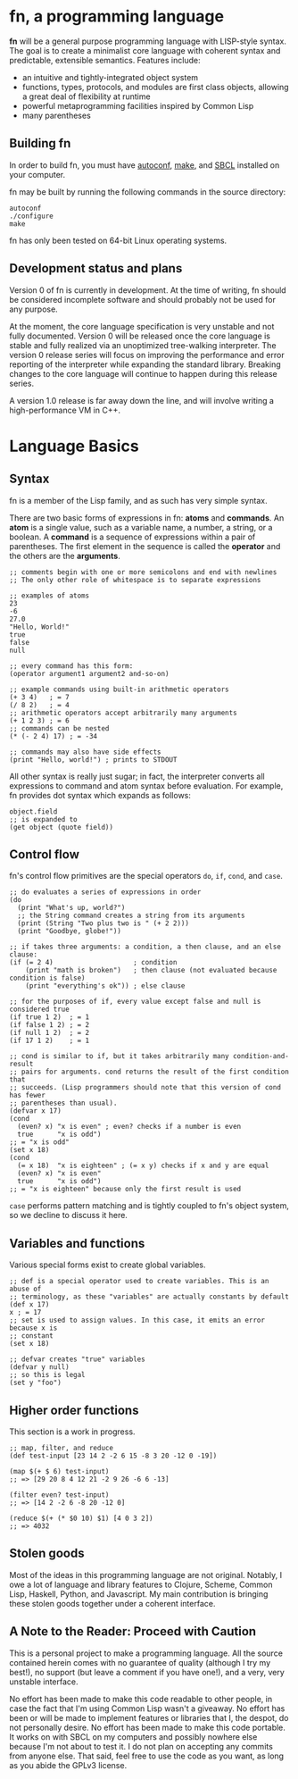 # fn, a programming language

**fn** will be a general purpose programming language with LISP-style syntax. The goal is to create
a minimalist core language with coherent syntax and predictable, extensible semantics. Features
include:

- an intuitive and tightly-integrated object system
- functions, types, protocols, and modules are first class objects, allowing a great deal of
  flexibility at runtime
- powerful metaprogramming facilities inspired by Common Lisp
- many parentheses

## Building fn

In order to build fn, you must have [autoconf](www.gnu.org/software/autoconf/),
[make](www.gnu.org/software/make/), and [SBCL](sbcl.org/) installed on your computer.

fn may be built by running the following commands in the source directory:

```
autoconf
./configure
make
```

fn has only been tested on 64-bit Linux operating systems.

## Development status and plans

Version 0 of fn is currently in development. At the time of writing, fn should be considered
incomplete software and should probably not be used for any purpose.

At the moment, the core language specification is very unstable and not fully documented. Version 0
will be released once the core language is stable and fully realized via an unoptimized tree-walking
interpreter. The version 0 release series will focus on improving the performance and error
reporting of the interpreter while expanding the standard library. Breaking changes to the core
language will continue to happen during this release series.

A version 1.0 release is far away down the line, and will involve writing a high-performance VM in C++.


# Language Basics

## Syntax

fn is a member of the Lisp family, and as such has very simple syntax.

There are two basic forms of expressions in fn: **atoms** and **commands**. An **atom** is a single
value, such as a variable name, a number, a string, or a boolean. A **command** is a sequence of
expressions within a pair of parentheses. The first element in the sequence is called the
**operator** and the others are the **arguments**.

```
;; comments begin with one or more semicolons and end with newlines
;; The only other role of whitespace is to separate expressions

;; examples of atoms
23
-6
27.0
"Hello, World!"
true
false
null

;; every command has this form:
(operator argument1 argument2 and-so-on)

;; example commands using built-in arithmetic operators
(+ 3 4)   ; = 7
(/ 8 2)   ; = 4
;; arithmetic operators accept arbitrarily many arguments
(+ 1 2 3) ; = 6
;; commands can be nested
(* (- 2 4) 17) ; = -34

;; commands may also have side effects
(print "Hello, world!") ; prints to STDOUT
```

All other syntax is really just sugar; in fact, the interpreter converts all expressions to command
and atom syntax before evaluation. For example, fn provides dot syntax which expands as follows:

```
object.field
;; is expanded to
(get object (quote field))
```


## Control flow

fn's control flow primitives are the special operators `do`, `if`, `cond`, and `case`.

```
;; do evaluates a series of expressions in order
(do
  (print "What's up, world?")
  ;; the String command creates a string from its arguments
  (print (String "Two plus two is " (+ 2 2)))
  (print "Goodbye, globe!"))

;; if takes three arguments: a condition, a then clause, and an else clause:
(if (= 2 4)                    ; condition
    (print "math is broken")   ; then clause (not evaluated because condition is false)
    (print "everything's ok")) ; else clause
    
;; for the purposes of if, every value except false and null is considered true
(if true 1 2)  ; = 1
(if false 1 2) ; = 2
(if null 1 2)  ; = 2
(if 17 1 2)    ; = 1

;; cond is similar to if, but it takes arbitrarily many condition-and-result 
;; pairs for arguments. cond returns the result of the first condition that 
;; succeeds. (Lisp programmers should note that this version of cond has fewer
;; parentheses than usual).
(defvar x 17)
(cond
  (even? x) "x is even" ; even? checks if a number is even
  true      "x is odd")
;; = "x is odd"
(set x 18)
(cond
  (= x 18)  "x is eighteen" ; (= x y) checks if x and y are equal
  (even? x) "x is even"
  true      "x is odd")
;; = "x is eighteen" because only the first result is used
```

`case` performs pattern matching and is tightly coupled to fn's object system, so we decline to
discuss it here.

## Variables and functions

Various special forms exist to create global variables.

```
;; def is a special operator used to create variables. This is an abuse of 
;; terminology, as these "variables" are actually constants by default
(def x 17)
x ; = 17
;; set is used to assign values. In this case, it emits an error because x is 
;; constant
(set x 18)

;; defvar creates "true" variables
(defvar y null)
;; so this is legal
(set y "foo")
```

## Higher order functions

This section is a work in progress.

```
;; map, filter, and reduce
(def test-input [23 14 2 -2 6 15 -8 3 20 -12 0 -19])

(map $(+ $ 6) test-input)
;; => [29 20 8 4 12 21 -2 9 26 -6 6 -13]

(filter even? test-input)
;; => [14 2 -2 6 -8 20 -12 0]

(reduce $(+ (* $0 10) $1) [4 0 3 2])
;; => 4032
```


## Stolen goods

Most of the ideas in this programming language are not original. Notably, I owe a lot of language
and library features to Clojure, Scheme, Common Lisp, Haskell, Python, and Javascript. My main
contribution is bringing these stolen goods together under a coherent interface.


## A Note to the Reader: Proceed with Caution

This is a personal project to make a programming language. All the source
contained herein comes with no guarantee of quality (although I try my best!),
no support (but leave a comment if you have one!), and a very, very unstable
interface.

No effort has been made to make this code readable to other people, in case the
fact that I'm using Common Lisp wasn't a giveaway. No effort has been or will be
made to implement features or libraries that I, the despot, do not personally
desire. No effort has been made to make this code portable. It works on with
SBCL on my computers and possibly nowhere else because I'm not about to test it.
I do not plan on accepting any commits from anyone else. That said, feel free to
use the code as you want, as long as you abide the GPLv3 license.
